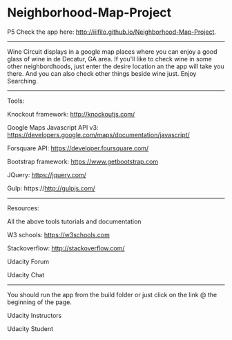 # Neighborhood-Map-Project
P5
Check the app here: http://iiifilo.github.io/Neighborhood-Map-Project.

*********************************************************************
Wine Circuit displays in a google map places where you can enjoy a good glass of wine in de Decatur, GA area.
If you'll like to check wine in some other neighbordhoods, just enter the desire location an the app will take you there. And you can also check other things beside wine just. Enjoy Searching.
*********************************************************************

Tools:

Knockout framework: http://knockoutjs.com/

Google Maps Javascript API v3: https://developers.google.com/maps/documentation/javascript/

Forsquare API: https://developer.foursquare.com/

Bootstrap framework: https://www.getbootstrap.com

JQuery: https://jquery.com/

Gulp: https://http://gulpjs.com/

**********************************************************************

Resources:

All the above tools tutorials and documentation

W3 schools:   https://w3schools.com

Stackoverflow: http://stackoverflow.com/

Udacity Forum

Udacity Chat

************************************************************************

You should run the app from the build folder or just click on the link @ the beginning of the page.

Udacity Instructors

Udacity Student 


